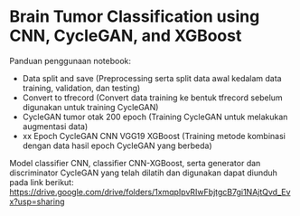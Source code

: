 # Brain Tumor Classification using CNN, CycleGAN, and XGBoost

Panduan penggunaan notebook:
- Data split and save (Preprocessing serta split data awal kedalam data training, validation, dan testing)
- Convert to tfrecord (Convert data training ke bentuk tfrecord sebelum digunakan untuk training CycleGAN)
- CycleGAN tumor otak 200 epoch (Training CycleGAN untuk melakukan augmentasi data)
- xx Epoch CycleGAN CNN VGG19 XGBoost (Training metode kombinasi dengan data hasil epoch CycleGAN yang berbeda)

Model classifier CNN, classifier CNN-XGBoost, serta generator dan discriminator CycleGAN yang telah dilatih dan digunakan dapat diunduh pada link berikut:
https://drive.google.com/drive/folders/1xmqpIpvRIwFbjtgcB7gi1NAjtQvd_Evx?usp=sharing

